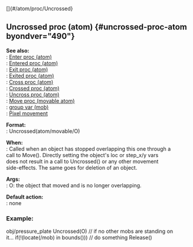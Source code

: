 []{#/atom/proc/Uncrossed}    
## Uncrossed proc (atom) {#uncrossed-proc-atom byondver="490"}    
**See also:**    
:   [Enter proc (atom)](/ref/atom/proc/Enter.md)    
:   [Entered proc (atom)](/ref/atom/proc/Entered.md)    
:   [Exit proc (atom)](/ref/atom/proc/Exit.md)    
:   [Exited proc (atom)](/ref/atom/proc/Exited.md)    
:   [Cross proc (atom)](/ref/atom/proc/Cross.md)    
:   [Crossed proc (atom)](/ref/atom/proc/Crossed.md)    
:   [Uncross proc (atom)](/ref/atom/proc/Uncross.md)    
:   [Move proc (movable atom)](/ref/atom/movable/proc/Move.md)    
:   [group var (mob)](/ref/mob/var/group.md)    
:   [Pixel movement](/ref/%7Bnotes%7D/pixel-movement.md)    
<!-- -->    
**Format:**    
:   Uncrossed(atom/movable/O)    
<!-- -->    
**When:**    
:   Called when an object has stopped overlapping this one through a    
    call to Move(). Directly setting the object\'s loc or step_x/y vars    
    does not result in a call to Uncrossed() or any other movement    
    side-effects. The same goes for deletion of an object.    
<!-- -->    
**Args:**    
:   O: the object that moved and is no longer overlapping.    
<!-- -->    
**Default action:**    
:   none    
### Example:    
obj/pressure_plate Uncrossed(O) // if no other mobs are standing on    
it\... if(!(locate(/mob) in bounds())) // do something Release()  
